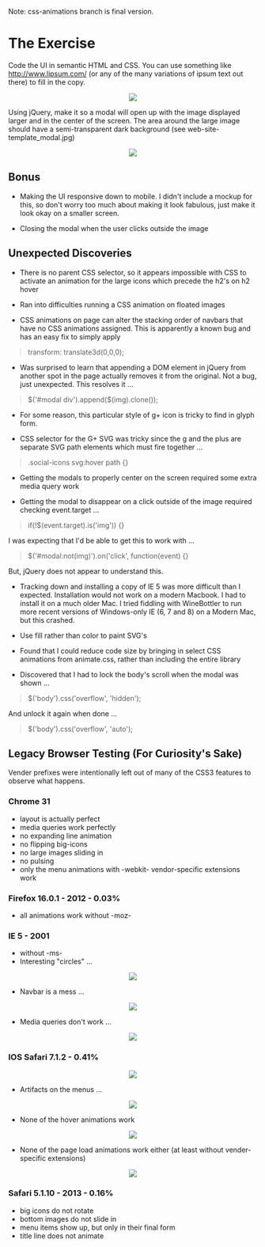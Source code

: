 Note: css-animations branch is final version.

# The Exercise

Code the UI in semantic HTML and CSS. You can use something like http://www.lipsum.com/ (or any of the many variations of ipsum text out there) to fill in the copy. 

<p align="center">
  <img src="https://github.com/worldviewer/css-html-practice/blob/css-animations/web-site-template.png" />
</p>

Using jQuery, make it so a modal will open up with the image displayed larger and in the center of the screen. The area around the large image should have a semi-transparent dark background (see web-site-template_modal.jpg)

<p align="center">
  <img src="https://github.com/worldviewer/css-html-practice/blob/css-animations/web-site-template_modal.jpg" />
</p>

## Bonus

- Making the UI responsive down to mobile. I didn't include a mockup for this, so don't worry too much about making it look fabulous, just make it look okay on a smaller screen. 

- Closing the modal when the user clicks outside the image

## Unexpected Discoveries

- There is no parent CSS selector, so it appears impossible with CSS to activate an animation for the large icons which precede the h2's on h2 hover

- Ran into difficulties running a CSS animation on floated images

- CSS animations on page can alter the stacking order of navbars that have no CSS animations assigned.  This is apparently a known bug and has an easy fix to simply apply

> transform: translate3d(0,0,0);

- Was surprised to learn that appending a DOM element in jQuery from another spot in the page actually removes it from the original.  Not a bug, just unexpected.  This resolves it ...

> $('#modal div').append($(img).clone());

- For some reason, this particular style of g+ icon is tricky to find in glyph form.

- CSS selector for the G+ SVG was tricky since the g and the plus are separate SVG path elements which must fire together ...

> .social-icons svg:hover path {}

- Getting the modals to properly center on the screen required some extra media query work

- Getting the modal to disappear on a click outside of the image required checking event.target ...

> if(!$(event.target).is('img')) {}

I was expecting that I'd be able to get this to work with ...

> $('#modal:not(img)').on('click', function(event) {}

But, jQuery does not appear to understand this.

- Tracking down and installing a copy of IE 5 was more difficult than I expected.  Installation would not work on a modern Macbook.  I had to install it on a much older Mac.  I tried fiddling with WineBottler to run more recent versions of Windows-only IE (6, 7 and 8) on a Modern Mac, but this crashed.

- Use fill rather than color to paint SVG's

- Found that I could reduce code size by bringing in select CSS animations from animate.css, rather than including the entire library

- Discovered that I had to lock the body's scroll when the modal was shown ...

> $('body').css('overflow', 'hidden');

And unlock it again when done ...

> $('body').css('overflow', 'auto');

## Legacy Browser Testing (For Curiosity's Sake)

Vender prefixes were intentionally left out of many of the CSS3 features to observe what happens.

### Chrome 31
- layout is actually perfect
- media queries work perfectly
- no expanding line animation
- no flipping big-icons
- no large images sliding in
- no pulsing
- only the menu animations with -webkit- vendor-specific extensions work

### Firefox 16.0.1 - 2012 - 0.03%
- all animations work without -moz-

### IE 5 - 2001
- without -ms-
- Interesting "circles" ...

<p align="center">
  <img src="https://github.com/worldviewer/css-html-practice/blob/css-animations/browser-testing/ie5-1.jpg" />
</p>

- Navbar is a mess ...

<p align="center">
  <img src="https://github.com/worldviewer/css-html-practice/blob/css-animations/browser-testing/ie5-2.jpg" />
</p>

- Media queries don't work ...

<p align="center">
  <img src="https://github.com/worldviewer/css-html-practice/blob/css-animations/browser-testing/ie5-3.jpg" />
</p>

### IOS Safari 7.1.2 - 0.41%

<p align="center">
  <img src="https://github.com/worldviewer/css-html-practice/blob/css-animations/browser-testing/default-page-view.png" />
</p>

- Artifacts on the menus ...

<p align="center">
  <img src="https://github.com/worldviewer/css-html-practice/blob/css-animations/browser-testing/menu-artifact.png" />
</p>

- None of the hover animations work

<p align="center">
  <img src="https://github.com/worldviewer/css-html-practice/blob/css-animations/browser-testing/none-of-the-page-load-animations-work.png" />
</p>

- None of the page load animations work either (at least without vender-specific extensions)

<p align="center">
  <img src="https://github.com/worldviewer/css-html-practice/blob/css-animations/browser-testing/none-of-the-page-load-animations-work.png" />
</p>

### Safari 5.1.10 - 2013 - 0.16%
- big icons do not rotate
- bottom images do not slide in
- menu items show up, but only in their final form
- title line does not animate